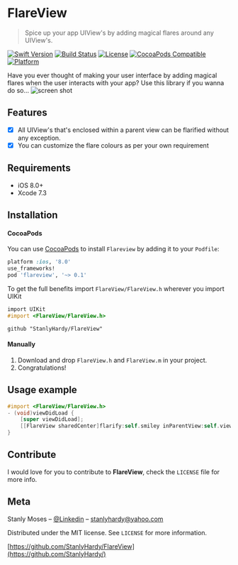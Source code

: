 # FlareView
> Spice up your app UIView's by adding magical flares around any UIView's.

[![Swift Version][objectivec-image]][objectivec-url]
[![Build Status][travis-image]][travis-url]
[![License][license-image]][license-url]
[![CocoaPods Compatible](https://img.shields.io/cocoapods/v/EZSwiftExtensions.svg)](https://img.shields.io/cocoapods/v/LFAlertController.svg)  
[![Platform](https://img.shields.io/cocoapods/p/LFAlertController.svg?style=flat)](http://cocoapods.org/pods/LFAlertController)

Have you ever thought of making your user interface by adding magical flares when the user interacts with your app?  Use this library if you wanna do so...
![screen shot](https://cloud.githubusercontent.com/assets/14089959/20383662/af86e6ae-acd6-11e6-8191-43786511bb31.gif)

## Features

- [x] All UIView's that's enclosed within a parent view can be flarified without any exception.
- [x] You can customize the flare colours as per your own requirement

## Requirements

- iOS 8.0+
- Xcode 7.3

## Installation

#### CocoaPods
You can use [CocoaPods](http://cocoapods.org/) to install `Flareview` by adding it to your `Podfile`:

```ruby
platform :ios, '8.0'
use_frameworks!
pod 'flareview', '~> 0.1'
```

To get the full benefits import `FlareView/FlareView.h` wherever you import UIKit

``` objective-c
import UIKit
#import <FlareView/FlareView.h>
```
```
github "StanlyHardy/FlareView"
```
#### Manually
1. Download and drop ```FlareView.h``` and ```FlareView.m``` in your project.  
2. Congratulations!  

## Usage example

```objective-c
#import <FlareView/FlareView.h>
- (void)viewDidLoad {
    [super viewDidLoad];
    [[FlareView sharedCenter]flarify:self.smiley inParentView:self.view withColor:[UIColor yellowColor]];
}
```

## Contribute

I would love for you to contribute to **FlareView**, check the ``LICENSE`` file for more info.

## Meta

Stanly Moses – [@Linkedin](https://in.linkedin.com/in/stanlymoses) – stanlyhardy@yahoo.com

Distributed under the MIT license. See ``LICENSE`` for more information.

[https://github.com/StanlyHardy/FlareView](https://github.com/StanlyHardy/)

[objectivec-image]:https://img.shields.io/badge/Language-Objective%20C-blue.svg?style=flat
[objectivec-url]: https://developer.apple.com/library/content/documentation/Cocoa/Conceptual/ProgrammingWithObjectiveC/Introduction/Introduction.html
[travis-image]: https://img.shields.io/travis/dbader/node-datadog-metrics/master.svg?style=flat-square
[travis-url]: https://travis-ci.org/dbader/node-datadog-metrics
[license-image]: https://img.shields.io/badge/License-MIT-blue.svg
[license-url]: LICENSE
[codebeat-image]: https://codebeat.co/badges/c19b47ea-2f9d-45df-8458-b2d952fe9dad
[codebeat-url]: https://codebeat.co/projects/github-com-vsouza-awesomeios-com

